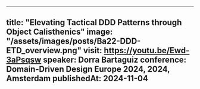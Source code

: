 
---
title: "Elevating Tactical DDD Patterns through Object Calisthenics"
image: "/assets/images/posts/Ba22-DDD-ETD_overview.png"
visit: https://youtu.be/Ewd-3aPsqsw
speaker: Dorra Bartaguiz
conference: Domain-Driven Design Europe 2024, 2024, Amsterdam
publishedAt: 2024-11-04
---
